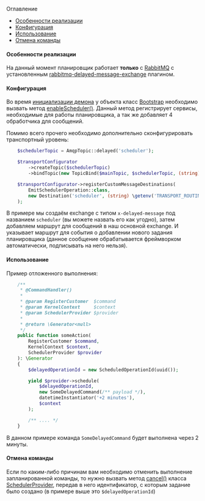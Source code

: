 Оглавление
* [Особенности реализации]()
* [Конфигурация]()
* [Использование]()
* [Отмена команды]()

#### Особенности реализации
На данный момент планировщик работает **только** с [RabbitMQ](https://www.rabbitmq.com/) с установленным [rabbitmq-delayed-message-exchange](https://github.com/rabbitmq/rabbitmq-delayed-message-exchange) плагином.

#### Конфигурация
Во время [инициализации демона](https://github.com/mmasiukevich/service-bus/blob/master/doc/initialization.md) у объекта класс [Bootstrap](https://github.com/mmasiukevich/service-bus/blob/master/src/Application/Bootstrap.php) необходимо вызвать метод [enableScheduler()](https://github.com/mmasiukevich/service-bus/blob/master/src/Application/Bootstrap.php#L94). 
Данный метод регистрирует сервисы, необходимые для работы планировщика, а так же добавляет 4 обработчика для сообщений.

Помимо всего прочего необходимо дополнительно сконфигурировать транспортный уровень:

```php
    $schedulerTopic = AmqpTopic::delayed('scheduler');

    $transportConfigurator
        ->createTopic($schedulerTopic)
        ->bindTopic(new TopicBind($mainTopic, $schedulerTopic, (string) \getenv('TRANSPORT_ROUTING_KEY')));

    $transportConfigurator->registerCustomMessageDestinations(
        EmitSchedulerOperation::class,
        new Destination('scheduler', (string) \getenv('TRANSPORT_ROUTING_KEY'))
    ); 
```
В примере мы создаём exchange с типом ```x-delayed-message``` под названием ```scheduler``` (вы можете назвать его как угодно), затем добавляем маршрут для сообщений в наш основной exchange.
И указывает маршрут для события о добавлении нового задания планировщика (данное сообщение обрабатывается фреймворком автоматически, подписывать на него нельзя).

#### Использование
Пример отложенного выполнения:

```php
    /**
     * @CommandHandler()
     *
     * @param RegisterCustomer  $command
     * @param KernelContext     $context
     * @param SchedulerProvider $provider
     *
     * @return \Generator<null>
     */
    public function someAction(
        RegisterCustomer $command,
        KernelContext $context,
        SchedulerProvider $provider
    ): \Generator
    {
        $delayedOperationId = new ScheduledOperationId(uuid());

        yield $provider->schedule(
            $delayedOperationId,
            new SomeDelayedCommand(/** payload */),
            datetimeInstantiator('+2 minutes'),
            $context
        );

        /** .... */
    }
````
В данном примере команда ```SomeDelayedCommand``` будет выполнена через 2 минуты.

#### Отмена команды
Если по каким-либо причинам вам необходимо отменить выполнение запланированной команды, то нужно вызвать метод [cancel()]() класса [SchedulerProvider](https://github.com/mmasiukevich/service-bus/blob/master/src/SchedulerProvider.php), передав в него идентификатор, с которым задание было создано (в примере выше это ```$delayedOperationId```)

